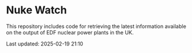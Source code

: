 # Nuke Watch

This repository includes code for retrieving the latest information available on the output of EDF nuclear power plants in the UK.

Last updated: 2025-02-19 21:10